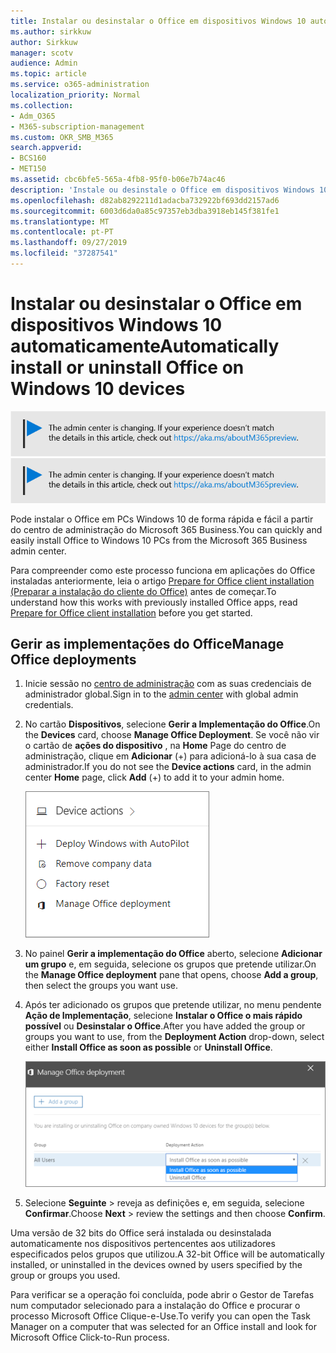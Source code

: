```yaml
---
title: Instalar ou desinstalar o Office em dispositivos Windows 10 automaticamente
ms.author: sirkkuw
author: Sirkkuw
manager: scotv
audience: Admin
ms.topic: article
ms.service: o365-administration
localization_priority: Normal
ms.collection:
- Adm_O365
- M365-subscription-management
ms.custom: OKR_SMB_M365
search.appverid:
- BCS160
- MET150
ms.assetid: cbc6bfe5-565a-4fb8-95f0-b06e7b74ac46
description: 'Instale ou desinstale o Office em dispositivos Windows 10 a partir do centro de administração do Microsoft 365 Business. '
ms.openlocfilehash: d82ab8292211d1adacba732922bf693dd2157ad6
ms.sourcegitcommit: 6003d6da0a85c97357eb3dba3918eb145f381fe1
ms.translationtype: MT
ms.contentlocale: pt-PT
ms.lasthandoff: 09/27/2019
ms.locfileid: "37287541"
---
```

# <a name="automatically-install-or-uninstall-office-on-windows-10-devices"></a><span data-ttu-id="72716-103">Instalar ou desinstalar o Office em dispositivos Windows 10 automaticamente</span><span class="sxs-lookup"><span data-stu-id="72716-103">Automatically install or uninstall Office on Windows 10 devices</span></span>

<span data-ttu-id="72716-104">[![Label para que você saiba que o centro de administração está mudando e você pode encontrar mais detalhes em aka.ms/aboutM365preview.](media/m365admincenterchanging.png)](https://docs.microsoft.com/office365/admin/microsoft-365-admin-center-preview)</span><span class="sxs-lookup"><span data-stu-id="72716-104">[![Label to let you know the admin center is changing and you can find more details at aka.ms/aboutM365preview.](media/m365admincenterchanging.png)](https://docs.microsoft.com/office365/admin/microsoft-365-admin-center-preview)</span></span>

<span data-ttu-id="72716-105">Pode instalar o Office em PCs Windows 10 de forma rápida e fácil a partir do centro de administração do Microsoft 365 Business.</span><span class="sxs-lookup"><span data-stu-id="72716-105">You can quickly and easily install Office to Windows 10 PCs from the Microsoft 365 Business admin center.</span></span>
  
<span data-ttu-id="72716-106">Para compreender como este processo funciona em aplicações do Office instaladas anteriormente, leia o artigo [Prepare for Office client installation (Preparar a instalação do cliente do Office)](prepare-for-office-client-deployment.md) antes de começar.</span><span class="sxs-lookup"><span data-stu-id="72716-106">To understand how this works with previously installed Office apps, read [Prepare for Office client installation](prepare-for-office-client-deployment.md) before you get started.</span></span> 
  
## <a name="manage-office-deployments"></a><span data-ttu-id="72716-107">Gerir as implementações do Office</span><span class="sxs-lookup"><span data-stu-id="72716-107">Manage Office deployments</span></span>

1. <span data-ttu-id="72716-108">Inicie sessão no [centro de administração](https://aka.ms/bcsportal) com as suas credenciais de administrador global.</span><span class="sxs-lookup"><span data-stu-id="72716-108">Sign in to the [admin center](https://aka.ms/bcsportal) with global admin credentials.</span></span> 
    
2. <span data-ttu-id="72716-109">No cartão **Dispositivos**, selecione **Gerir a Implementação do Office**.</span><span class="sxs-lookup"><span data-stu-id="72716-109">On the **Devices** card, choose **Manage Office Deployment**.</span></span>
      <span data-ttu-id="72716-110">Se você não vir o cartão de **ações do dispositivo** , na **Home** Page do centro de administração, clique em **Adicionar** (+) para adicioná-lo à sua casa de administrador.</span><span class="sxs-lookup"><span data-stu-id="72716-110">If you do not see the **Device actions** card, in the admin center **Home** page, click **Add** (+) to add it to your admin home.</span></span>
    
    ![Screenshot of the Devices card in the admin center](media/9982e784-dbf9-4a76-a159-bb3e2e5aa23f.png)
  
3. <span data-ttu-id="72716-112">No painel **Gerir a implementação do Office** aberto, selecione **Adicionar um grupo** e, em seguida, selecione os grupos que pretende utilizar.</span><span class="sxs-lookup"><span data-stu-id="72716-112">On the **Manage Office deployment** pane that opens, choose **Add a group**, then select the groups you want use.</span></span>
    
4. <span data-ttu-id="72716-113">Após ter adicionado os grupos que pretende utilizar, no menu pendente **Ação de Implementação**, selecione **Instalar o Office o mais rápido possível** ou **Desinstalar o Office**.</span><span class="sxs-lookup"><span data-stu-id="72716-113">After you have added the group or groups you want to use, from the **Deployment Action** drop-down, select either **Install Office as soon as possible** or **Uninstall Office**.</span></span>
    
    ![In the Manage Office deployment pane, choose either Install Office as soon as possible, or Uninstall Office.](media/00f24a61-1848-40c0-b037-78d726c7d757.png)
  
5. <span data-ttu-id="72716-115">Selecione **Seguinte** \> reveja as definições e, em seguida, selecione **Confirmar**.</span><span class="sxs-lookup"><span data-stu-id="72716-115">Choose **Next** \> review the settings and then choose **Confirm**.</span></span>
    
<span data-ttu-id="72716-116">Uma versão de 32 bits do Office será instalada ou desinstalada automaticamente nos dispositivos pertencentes aos utilizadores especificados pelos grupos que utilizou.</span><span class="sxs-lookup"><span data-stu-id="72716-116">A 32-bit Office will be automatically installed, or uninstalled in the devices owned by users specified by the group or groups you used.</span></span>
  
<span data-ttu-id="72716-117">Para verificar se a operação foi concluída, pode abrir o Gestor de Tarefas num computador selecionado para a instalação do Office e procurar o processo Microsoft Office Clique-e-Use.</span><span class="sxs-lookup"><span data-stu-id="72716-117">To verify you can open the Task Manager on a computer that was selected for an Office install and look for Microsoft Office Click-to-Run process.</span></span>
  


